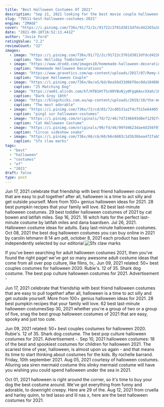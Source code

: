 ```yaml
---
title: "Best Halloween Costumes Of 2021"
description: "Sep 21, 2021 looking for the best movie couple halloween costumes for 2021? here are 30 ideas to explore, ranging from classic superheroes to"
slug: "70511-best-halloween-costumes-2021"
engine: "IMAGE"
cover: "https://i.pinimg.com/736x/91/72/2c/91722c3701d3813dfdcd42265a109679.jpg"
date: "2021-09-10T16:52:13.441Z"
author: "Josie Ford"
ratingValue: "2.2"
reviewCount: "32"
images:
  - image: "https://i.pinimg.com/736x/91/72/2c/91722c3701d3813dfdcd42265a109679.jpg"
    caption: "Doc Holliday Tombstone"
  - image: "https://www.drodd.com/images10/homemade-halloween-decorations15.jpg"
    caption: "Homemade Halloween Decorations"
  - image: "https://www.gravetics.com/wp-content/uploads/2017/07/Remy-Linguini-from-Ratatouille-Couple-Costume.jpg"
    caption: "Unique Halloween Couple"
  - image: "https://i.pinimg.com/736x/8e/a5/6d/8ea56d33d66f6ec0da1048802d9da114.jpg"
    caption: "25 Matching Dog"
  - image: "https://ae01.alicdn.com/kf/HTB1HtTScH9YBuNjy0Fgq6AxcXXah/100-real-dark-grey-18th-century-coronation-cosplay-ball-gown-medieval-dress-Renaissance-gown-queen-Victorian.jpg"
    caption: "Dark Grey 18th"
  - image: "https://blogchicks.com.au/wp-content/uploads/2019/10/the-most-adorable-celebrity-kids-halloween-costumes-from-2019.jpg"
    caption: "The most adorable"
  - image: "https://i.pinimg.com/736x/72/cd/65/72cd6531a2f4cf515e64405f2fe908f5.jpg"
    caption: "pingl sur halloween-costumes"
  - image: "https://i.pinimg.com/originals/7d/72/46/7d7246693d0ef1292fc06ed2edd77f69.jpg"
    caption: "Cat Halloween Costume"
  - image: "https://i.pinimg.com/originals/99/fd/46/99fd4623dae4d256f07d28fcc3c33746.jpg"
    caption: "Circus sideshow snake"
  - image: "https://i.pinimg.com/736x/66/c6/60/66c6603c1d3b3bbea4f2fab57e8c2dbd--halloween.jpg"
    caption: "Sfx claw marks"
tags:
  - "best"
  - "halloween"
  - "costumes"
  - "of"
  - "2021"
draft: false
type: post
---
```


Jun 17, 2021 celebrate that friendship with best friend halloween costumes that are easy to pull together! after all, halloween is a time to act silly and get outside yourself.  More from 100+ genius halloween ideas for 2021. 28 best pumpkin recipes that your family will love. 62 best last-minute halloween costumes. 29 best toddler halloween costumes of 2021 by cat bowen and latifah miles. Sep 16, 2021. 16 witch hats for the perfect last-minute costume by latifah miles and dana baardsen. Jul 26, 2021. Halloween costume ideas for adults. Easy last-minute halloween costumes. Oct 08, 2021 the best dog halloween costumes you can buy online in 2021 by carolin lehmann 8:14 am pdt, october 8, 2021 each product has been independently selected by our editorial
![Sfx claw marks](https://i.pinimg.com/736x/66/c6/60/66c6603c1d3b3bbea4f2fab57e8c2dbd--halloween.jpg "Sfx claw marks")

If you&#39;ve been searching for adult halloween costumes 2021, then you&#39;ve found the right page! we&#39;ve got so many awesome adult costume ideas that come from all over pop culture, like films, tv,. Jun 09, 2021 related: 50+ best couples costumes for halloween 2020. Rubie&#39;s. 12 of 35. Shark dog costume.  The best pop culture halloween costumes for 2021. Advertisement -
<!--inArticleAds-->

<!--galleryOne-->

Jun 17, 2021 celebrate that friendship with best friend halloween costumes that are easy to pull together! after all, halloween is a time to act silly and get outside yourself.  More from 100+ genius halloween ideas for 2021. 28 best pumpkin recipes that your family will love. 62 best last-minute halloween costumesSep 30, 2021 whether you're a group of two or a group of five, snag the best group halloween costumes of 2021 that are easy, spooky and just too cute.
<!--inArticleAds-->

<!--galleryTwo-->

Jun 09, 2021 related: 50+ best couples costumes for halloween 2020. Rubie's. 12 of 35. Shark dog costume.  The best pop culture halloween costumes for 2021. Advertisement -. Sep 10, 2021 halloween costumes: 18 of the best and spookiest costumes for children for halloween 2021. The scariest time of year, halloween, is almost upon us again - and that means its time to start thinking about costumes for the kids. By rochelle barrand. Friday, 10th september 2021. Aug 05, 2021 courtesy of halloween costumes. Alluring sea siren mermaid costume this slinky mermaid costume will have you wishing you could spend halloween under the sea in 2021.
<!--galleryThree-->

Oct 01, 2021 halloween is right around the corner, so it's time to buy your dog the best costume around. We've got everything from funny and adorable, to downright creepy. Here are 29 of the. Aug 12, 2021 from cruella and harley quinn, to ted lasso and lil nas x, here are the best halloween costumes for 2021.